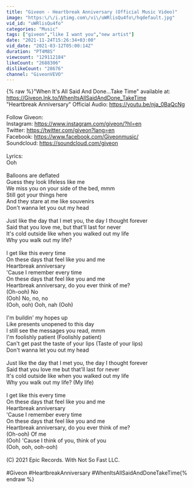 ```yaml
---
title: "Giveon - Heartbreak Anniversary (Official Music Video)"
image: "https:\/\/i.ytimg.com\/vi\/uWRlisQu4fo\/hqdefault.jpg"
vid_id: "uWRlisQu4fo"
categories: "Music"
tags: ["giveon","like I want you","new artist"]
date: "2021-11-24T15:26:34+03:00"
vid_date: "2021-03-12T05:00:14Z"
duration: "PT4M8S"
viewcount: "129112184"
likeCount: "2688306"
dislikeCount: "28676"
channel: "GiveonVEVO"
---
```

{% raw %}&quot;When It's All Said And Done...Take Time&quot; available at: <a rel="nofollow" target="blank" href="https://Giveon.lnk.to/WhenItsAllSaidAndDone_TakeTime">https://Giveon.lnk.to/WhenItsAllSaidAndDone_TakeTime</a><br />&quot;Heartbreak Anniversary&quot; Official Audio: <a rel="nofollow" target="blank" href="https://youtu.be/nja_0BaQcNg">https://youtu.be/nja_0BaQcNg</a><br /><br />Follow Giveon:<br />Instagram:  <a rel="nofollow" target="blank" href="https://www.instagram.com/giveon/?hl=en">https://www.instagram.com/giveon/?hl=en</a><br />Twitter:  <a rel="nofollow" target="blank" href="https://twitter.com/giveon?lang=en">https://twitter.com/giveon?lang=en</a><br />Facebook:  <a rel="nofollow" target="blank" href="https://www.facebook.com/Giveonmusic/">https://www.facebook.com/Giveonmusic/</a><br />Soundcloud:  <a rel="nofollow" target="blank" href="https://soundcloud.com/giveon">https://soundcloud.com/giveon</a><br /><br />Lyrics:<br />Ooh<br /><br />Balloons are deflated<br />Guess they look lifeless like me<br />We miss you on your side of the bed, mmm<br />Still got your things here<br />And they stare at me like souvenirs<br />Don't wanna let you out my head<br /><br />Just like the day that I met you, the day I thought forever<br />Said that you love me, but that'll last for never<br />It's cold outside like when you walked out my life<br />Why you walk out my life?<br /><br />I get like this every time<br />On these days that feel like you and me<br />Heartbreak anniversary<br />'Cause I remember every time<br />On these days that feel like you and me<br />Heartbreak anniversary, do you ever think of me?<br />(Oh-ooh) No<br />(Ooh) No, no, no<br />(Ooh, ooh) Ooh, nah (Ooh)<br /><br />I'm buildin' my hopes up<br />Like presents unopened to this day<br />I still see the messages you read, mmm<br />I'm foolishly patient (Foolishly patient)<br />Can't get past the taste of your lips (Taste of your lips)<br />Don't wanna let you out my head<br /><br />Just like the day that I met you, the day I thought forever<br />Said that you love me but that'll last for never<br />It's cold outside like when you walked out my life<br />Why you walk out my life? (My life)<br /><br />I get like this every time<br />On these days that feel like you and me<br />Heartbreak anniversary<br />'Cause I remember every time<br />On these days that feel like you and me<br />Heartbreak anniversary, do you ever think of me?<br />(Oh-ooh) Of me<br />(Ooh) 'Cause I think of you, think of you<br />(Ooh, ooh, ooh-ooh)<br /><br />(C) 2021 Epic Records. With Not So Fast LLC.<br /><br />#Giveon #HeartbreakAnniversary #WhenItsAllSaidAndDoneTakeTime{% endraw %}
